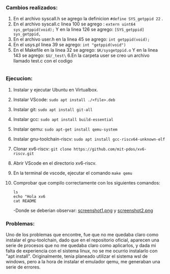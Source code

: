 ### Cambios realizados:

1. En el archivo syscall.h se agrego la definicion `#define SYS_getppid 22` .
2. En el archivo syscall.c linea 100 se agrego : `extern uint64 sys_getppid(void);`
    Y en la linea 126 se agrego: `[SYS_getppid] sys_getppid,`
3. En el archivo user.h en la linea 45 se agrego: `int getppid(void);`
4. En el usys.pl linea 39 se agrego: `int "getppid(void")`
5. En el Makefile en la linea 32 se agrego: `$K/sysgetppid.o`
   Y en la linea 143 se agrego: `$U/_test\`
6.En la carpeta user se creo un archivo llamado test.c con el codigo
    ```
    
    ```
   


### Ejecucion:

1. Instalar y ejecutar Ubuntu en Virtualbox.
2. Instalar VScode: `sudo apt install ./<file>.deb`
3. Instalar git: `sudo apt install git-all`
4. Instalar gcc: `sudo apt install build-essential`
5. Instalar qemu: `sudo apt-get install qemu-system`
6. Instalar gnu-toolchain-riscv: `sudo apt install gcc-riscv64-unknown-elf`
7. Clonar xv6-riscv: `git clone https://github.com/mit-pdos/xv6-riscv.git`
8. Abrir VScode en el directorio xv6-riscv.
9. En la terminal de vscode, ejecutar el comando `make qemu`
10. Comprobar que compilo correctamente con los siguientes comandos:

    ```
    ls
    echo "Hola xv6
    cat README
    ```

    -Donde se deberian observar:
    [screenshot1.png](screenshot1.png) y [screenshot2.png](screenshot1.png)

### Problemas:

Uno de los problemas que encontre, fue que no me quedaba claro como instalar el gnu-toolchain, dado que en el repositorio oficial, aparecen una serie de procesos que no me quedaba claro como aplicarlos, y dada mi falta de experiencia con el sistema linux, no se me ocurrio instalarlo con "apt install".
Originalmente, tenia planeado utilizar el sistema wsl de windows, pero a la hora de instalar el emulador qemu, me generaban una serie de errores.
